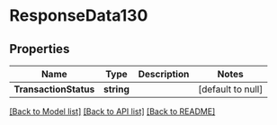 # ResponseData130

## Properties
Name | Type | Description | Notes
------------ | ------------- | ------------- | -------------
**TransactionStatus** | **string** |  | [default to null]

[[Back to Model list]](../README.md#documentation-for-models) [[Back to API list]](../README.md#documentation-for-api-endpoints) [[Back to README]](../README.md)

